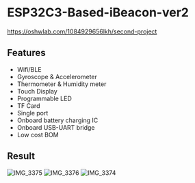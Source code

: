 # ESP32C3-Based-iBeacon-ver2

https://oshwlab.com/1084929656lkh/second-project

## Features
* Wifi/BLE
* Gyroscope & Accelerometer
* Thermometer & Humidity meter
* Touch Display
* Programmable LED
* TF Card
* Single port
* Onboard battery charging IC
* Onboard USB-UART bridge
* Low cost BOM

## Result
![IMG_3375](https://user-images.githubusercontent.com/28797384/231262046-f6b110ad-13fd-472e-bb8a-7117dc8a5715.jpg)
![IMG_3376](https://user-images.githubusercontent.com/28797384/231262051-23945418-f43a-49a4-8b10-276dce4a14ae.jpg)
![IMG_3374](https://user-images.githubusercontent.com/28797384/231262054-e7ba3a52-f7a4-4cb4-838f-4e01d459afc0.jpg)
